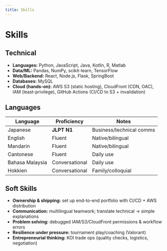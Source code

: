 ```yaml
---
title: Skills
---
```


# Skills

## Technical
- **Languages:** Python, JavaScript, Java, Kotlin, R, Matlab
- **Data/ML:** Pandas, NumPy, scikit-learn, TensorFlow  
- **Web/Backend:** React, Node.js, Flask, SpringBoot  
- **Databases:** MySQL  
- **Cloud (hands-on):** AWS S3 (static hosting), CloudFront (CDN, OAC), IAM (least-privilege), GitHub Actions (CI/CD to S3 + invalidation)

## Languages
| Language | Proficiency | Notes |
|---|---|---|
| Japanese | **JLPT N1** | Business/technical comms |
| English | Fluent | Native/bilingual |
| Mandarin | Fluent | Native/bilingual |
| Cantonese | Fluent | Daily use |
| Bahasa Malaysia | Conversational | Daily use |
| Hokkien | Conversational | Family/colloquial |

## Soft Skills
- **Ownership & shipping:** set up end-to-end portfolio with CI/CD + AWS distribution
- **Communication:** multilingual teamwork; translate technical → simple explanations
- **Problem solving:** debugged IAM/S3/CloudFront permissions & workflow errors
- **Resilience under pressure:** tournament play/coaching (Valorant)
- **Entrepreneurial thinking:** KOI trade ops (quality checks, logistics, negotiation)
